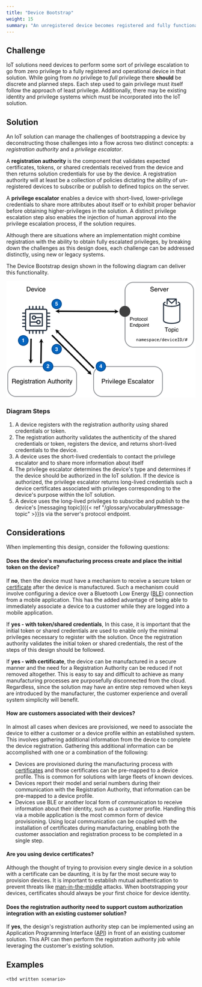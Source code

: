 ```yaml
---
title: "Device Bootstrap"
weight: 15
summary: "An unregistered device becomes registered and fully functional in an IoT solution."
---
```


## Challenge

IoT solutions need devices to perform some sort of privilege escalation to go from zero privilege to a fully registered and operational device in that solution. While going from _no_ privilege to _full_ privilege there **should** be discrete and planned steps. Each step used to gain privilege must itself follow the approach of least privilege. Additionally, there may be existing identity and privilege systems which must be incorporated into the IoT solution.

## Solution

An IoT solution can manage the challenges of bootstrapping a device by deconstructing those challenges into a flow across two distinct concepts: a _registration authority_ and a _privilege escalator_.

A **registration authority** is the component that validates expected certificates, tokens, or shared credentials received from the device and then returns solution credentials for use by the device. A registration authority will at least be a collection of policies dictating the ability of un-registered devices to subscribe or publish to defined topics on the server.

A **privilege escalator** enables a device with short-lived, lower-privilege credentials to share more attributes about itself or to exhibit proper behavior before obtaining higher-privileges in the solution. A distinct privilege escalation step also enables the injection of human approval into the privilege escalation process, if the solution requires.

Although there are situations where an implementation might combine registration with the ability to obtain fully escalated privileges, by breaking down the challenges as this design does, each challenge can be addressed distinctly, using new or legacy systems.

The Device Bootstrap design shown in the following diagram can deliver this functionality.

![Device Bootstrapping](bootstrap.png)

### Diagram Steps

1. A device registers with the registration authority using shared credentials or token.
2. The registration authority validates the authenticity of the shared credentials or token, registers the device, and returns short-lived credentials to the device.
3. A device uses the short-lived credentials to contact the privilege escalator and to share more information about itself
4. The privilege escalator determines the device's type and determines if the device should be authorized in the IoT solution. If the device is authorized, the privilege escalator returns long-lived credentials such a device certificates associated with privileges corresponding to the device's purpose within the IoT solution.
5. A device uses the long-lived privileges to subscribe and publish to the device's [messaging topic]({{< ref "/glossary/vocabulary#message-topic" >}})s via the server's protocol endpoint.

## Considerations

When implementing this design, consider the following questions:

#### Does the device's manufacturing process create and place the initial token on the device?

If **no**, then the device must have a mechanism to receive a secure token or [certificate](https://en.wikipedia.org/wiki/Public_key_certificate) after the device is manufactured. Such a mechanism could involve configuring a device over a Bluetooth Low Energy ([BLE](https://en.wikipedia.org/wiki/Bluetooth_Low_Energy)) connection from a mobile application. This has the added advantage of being able to immediately associate a device to a customer while they are logged into a mobile application.

If **yes - with token/shared credentials**, In this case, it is important that the initial token or shared credentials are used to enable only the minimal privileges necessary to register with the solution. Once the registration authority validates the initial token or shared credentials, the rest of the steps of this design should be followed.

If **yes - with certificate**, the device can be manufactured in a secure manner and the need for a Registration Authority can be reduced if not removed altogether. This is easy to say and difficult to achieve as many manufacturing processes are purposefully disconnected from the cloud. Regardless, since the solution may have an entire step removed when keys are introduced by the manufacturer, the customer experience and overall system simplicity will benefit.

#### How are customers associated with their devices?

In almost all cases when devices are provisioned, we need to associate the device to either a customer or a device profile within an established system. This involves gathering additional information from the device to complete the device registration. Gathering this additional information can be accomplished with one or a combination of the following:

- Devices are provisioned during the manufacturing process with [certificates](https://en.wikipedia.org/wiki/Public_key_certificate) and those certificates can be pre-mapped to a device profile. This is common for solutions with large fleets of known devices.
- Devices report their model and serial numbers during their communication with the Registration Authority, that information can be pre-mapped to a device profile.
- Devices use BLE or another local form of communication to receive information about their identity, such as a customer profile. Handling this via a mobile application is the most common form of device provisioning. Using local communication can be coupled with the installation of certificates during manufacturing, enabling both the customer association and registration process to be completed in a single step.

#### Are you using device certificates?

Although the thought of trying to provision every single device in a solution with a certificate can be daunting, it is by far the most secure way to provision devices. It is important to establish mutual authentication to prevent threats like [man-in-the-middle](https://en.wikipedia.org/wiki/Man-in-the-middle_attack) attacks. When bootstrapping your devices, certificates should always be your first choice for device identity.

#### Does the registration authority need to support custom authorization integration with an existing customer solution?

If **yes**, the design's registration authority step can be implemented using an Application Programming Interface ([API](https://en.wikipedia.org/wiki/Application_programming_interface)) in front of an existing customer solution. This API can then perform the registration authority job while leveraging the customer's existing solution.

## Examples

    <tbd written scenario>
